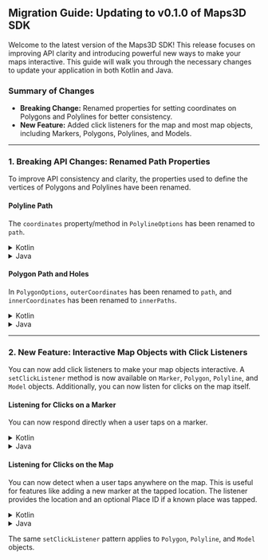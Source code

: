 ## Migration Guide: Updating to v0.1.0 of Maps3D SDK

Welcome to the latest version of the Maps3D SDK! This release focuses on improving API clarity and introducing powerful new ways to make your maps interactive. This guide will walk you through the necessary changes to update your application in both Kotlin and Java.

### Summary of Changes
*   **Breaking Change:** Renamed properties for setting coordinates on Polygons and Polylines for better consistency.
*   **New Feature:** Added click listeners for the map and most map objects, including Markers, Polygons, Polylines, and Models.

---

### 1. Breaking API Changes: Renamed Path Properties

To improve API consistency and clarity, the properties used to define the vertices of Polygons and Polylines have been renamed.

#### **Polyline Path**

The `coordinates` property/method in `PolylineOptions` has been renamed to `path`.

<details>
<summary>Kotlin</summary>

**Before:**
```kotlin
// Old property
val polyline = googleMap3D.addPolyline(polylineOptions {
    coordinates = myListOfLatLngAltitudes
    strokeColor = Color.RED
})
```

**After:**
```kotlin
// New property
val polyline = googleMap3D.addPolyline(polylineOptions {
    path = myListOfLatLngAltitudes // Changed from 'coordinates'
    strokeColor = Color.RED
})
```
</details>

<details>
<summary>Java</summary>

**Before:**
```java
// Old method
PolylineOptions options = new PolylineOptions();
options.setCoordinates(myListOfLatLngAltitudes);
```

**After:**
```java
// New method
PolylineOptions options = new PolylineOptions();
options.setPath(myListOfLatLngAltitudes); // Changed from 'setCoordinates'
```
</details>

#### **Polygon Path and Holes**

In `PolygonOptions`, `outerCoordinates` has been renamed to `path`, and `innerCoordinates` has been renamed to `innerPaths`.

<details>
<summary>Kotlin</summary>

**Before:**
```kotlin
// Old properties
val polygon = googleMap3D.addPolygon(polygonOptions {
    outerCoordinates = myOuterPath
    innerCoordinates = listOf(myHolePath)
    fillColor = Color.BLUE
})
```

**After:**
```kotlin
// New properties
val polygon = googleMap3D.addPolygon(polygonOptions {
    path = myOuterPath // Changed from 'outerCoordinates'
    innerPaths = listOf(myHolePath) // Changed from 'innerCoordinates'
    fillColor = Color.BLUE
})
```
</details>

<details>
<summary>Java</summary>

**Before:**
```java
// Old methods
PolygonOptions options = new PolygonOptions();
options.setOuterCoordinates(myOuterPath);
options.setInnerCoordinates(Collections.singletonList(myHolePath));
```

**After:**
```java
// New methods
PolygonOptions options = new PolygonOptions();
options.setPath(myOuterPath); // Changed from 'setOuterCoordinates'
options.setInnerPaths(Collections.singletonList(myHolePath)); // Changed from 'setInnerCoordinates'
```
</details>

---

### 2. New Feature: Interactive Map Objects with Click Listeners

You can now add click listeners to make your map objects interactive. A `setClickListener` method is now available on `Marker`, `Polygon`, `Polyline`, and `Model` objects. Additionally, you can now listen for clicks on the map itself.

#### **Listening for Clicks on a Marker**

You can now respond directly when a user taps on a marker.

<details>
<summary>Kotlin</summary>

**Example:**
```kotlin
// Add a marker to the map
val marker = googleMap3D.addMarker(markerOptions {
    id = "my_marker"
    position = latLngAltitude {
        latitude = 52.51974795
        longitude = 13.4068735
        altitude = 150.0
    }
    label = "Reichstag Building"
})

// Set a click listener on the marker instance
marker?.setClickListener {
    // This block is executed when the marker is clicked
    lifecycleScope.launch(Dispatchers.Main) {
        Toast.makeText(this, "Clicked on ${it.label}", Toast.LENGTH_SHORT).show()
    }
}
```
</details>

<details>
<summary>Java</summary>

**Example:**
```java
// Add a marker to the map
MarkerOptions markerOptions = new MarkerOptions();
markerOptions.setPosition(new LatLngAltitude(52.51974795, 13.4068735, 150.0));
markerOptions.setLabel("Reichstag Building");

com.google.android.gms.maps3d.model.Marker marker = googleMap3D.addMarker(markerOptions);

// Set a click listener on the marker instance
marker.setClickListener(m -> {
    // This block is executed when the marker is clicked
    runOnUiThread(() -> {
        Toast.makeText(this, "Clicked on marker: " + m.getLabel(), Toast.LENGTH_SHORT).show();
    });
});
```
</details>

#### **Listening for Clicks on the Map**

You can now detect when a user taps anywhere on the map. This is useful for features like adding a new marker at the tapped location. The listener provides the location and an optional Place ID if a known place was tapped.

<details>
<summary>Kotlin</summary>

**Example:**
```kotlin
// Set a click listener on the GoogleMap3D object
googleMap3D.setMap3DClickListener { location, placeId ->
    val message = if (placeId != null) {
        "Clicked on place with ID: $placeId"
    } else {
        "Clicked on location: $location"
    }
    Toast.makeText(this, message, Toast.LENGTH_SHORT).show()
}
```
</details>

<details>
<summary>Java</summary>

**Example:**
```java
// Set a click listener on the GoogleMap3D object
googleMap3D.setMap3DClickListener((location, placeId) -> {
    String message;
    if (placeId != null) {
        message = "Clicked on place with ID: " + placeId;
    } else {
        message = "Clicked on location: " + location;
    }
    runOnUiThread(() -> {
        Toast.makeText(this, message, Toast.LENGTH_SHORT).show();
    });
});
```
</details>

The same `setClickListener` pattern applies to `Polygon`, `Polyline`, and `Model` objects.
